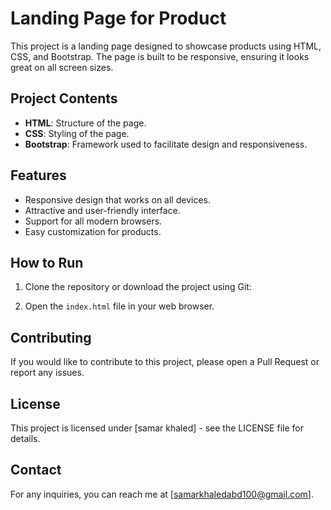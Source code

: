 # Landing Page for Product

This project is a landing page designed to showcase products using HTML, CSS, and Bootstrap. The page is built to be responsive, ensuring it looks great on all screen sizes.

## Project Contents

- **HTML**: Structure of the page.
- **CSS**: Styling of the page.
- **Bootstrap**: Framework used to facilitate design and responsiveness.

## Features

- Responsive design that works on all devices.
- Attractive and user-friendly interface.
- Support for all modern browsers.
- Easy customization for products.

## How to Run

1. Clone the repository or download the project using Git:
   
2. Open the `index.html` file in your web browser.

## Contributing

If you would like to contribute to this project, please open a Pull Request or report any issues.

## License

This project is licensed under [samar khaled] - see the LICENSE file for details.

## Contact

For any inquiries, you can reach me at [samarkhaledabd100@gmail.com].
